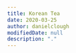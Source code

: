 ```yaml
---
title: Korean Tea
date: 2020-03-25
author: danielclough
modifiedDate: null
description: "."
---
```


